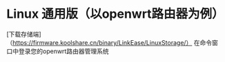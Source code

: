 # Linux 通用版（以openwrt路由器为例）
[下载存储端]（https://firmware.koolshare.cn/binary/LinkEase/LinuxStorage/）
在命令窗口中登录您的openwrt路由器管理系统
